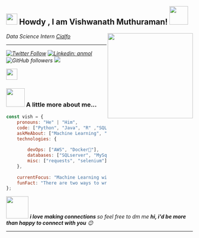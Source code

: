 <h2><img src="https://emojis.slackmojis.com/emojis/images/1531849430/4246/blob-sunglasses.gif?1531849430" width="30"/> Howdy , I am Vishwanath Muthuraman! <img src="https://media.giphy.com/media/12oufCB0MyZ1Go/giphy.gif" width="50"></h2>
<img align='right' src="https://media.giphy.com/media/M9gbBd9nbDrOTu1Mqx/giphy.gif" width="230">
<p><em>Data Science Intern <a href="https://www.footloose.io/">Cialfo



----------

[![Twitter Follow](https://img.shields.io/twitter/follow/misteranmol?label=Follow)](https://twitter.com/intent/follow?screen_name=vishwanathmuth1)
[![Linkedin: anmol](https://img.shields.io/badge/-Vish-blue?style=flat-square&logo=Linkedin&logoColor=white&link=https://www.linkedin.com/in/vishwanath-muthuraman/)](https://www.linkedin.com/in/vishwanath-annamalai-muthuraman-8640ab11b/)
![GitHub followers](https://img.shields.io/github/followers/vishwanathmuthuraman?label=Follow&style=social)
![](https://visitor-badge.glitch.me/badge?page_id=vishwanathmuthuraman.vishwanathmuthuraman)
    
    
</a><img src="https://media.giphy.com/media/WUlplcMpOCEmTGBtBW/giphy.gif" width="30"> 
</em></p>

### <img src="https://media.giphy.com/media/VgCDAzcKvsR6OM0uWg/giphy.gif" width="50"> A little more about me...  

```javascript
const vish = {
    pronouns: "He" | "Him",
    code: ["Python", "Java", "R" ,"SQL"],
    askMeAbout: ["Machine Learning", "Exploratory data analysis", "Time series", "API"],
    technologies: {
      
        devOps: ["AWS", "Docker🐳"],
        databases: ["SQLserver", "MySql", "sqlite"],
        misc: ["requests", "selenium"]
    },
    
    currentFocus: "Machine Learning with a special interest in Bento ML",
    funFact: "There are two ways to write error-free programs; only the third one works"
};
```

<img src="https://media.giphy.com/media/LnQjpWaON8nhr21vNW/giphy.gif" width="60"> <em><b>i love making connections </b> so feel free to dm me <b>hi, i'd be more than happy to connect with you</b> 😊</em>

---
<!---
vishwanathmuthuraman/vishwanathmuthuraman is a ✨ special ✨ repository because its `README.md` (this file) appears on your GitHub profile.
You can click the Preview link to take a look at your changes.
--->

